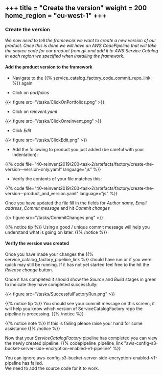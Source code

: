 +++
title = "Create the version"
weight = 200
home_region = "eu-west-1"
+++
---


### Create the version

_We now need to tell the framework we want to create a new version of our product.  Once this is done we will have an AWS
CodePipeline that will take the source code for our product from git and add it to AWS Service Catalog in each region we
specified when installing the framework._

#### Add the product version to the framework

- Navigate to the {{% service_catalog_factory_code_commit_repo_link %}} again

- Click on *portfolios*

{{< figure src="/tasks/ClickOnPortfolios.png" >}}

- Click on *reinvent.yaml*

{{< figure src="/tasks/ClickOnreinvent.png" >}}

- Click *Edit*

{{< figure src="/tasks/ClickEdit.png" >}}

- Add the following to product you just added (be careful with your indentation):

 {{% code file="40-reinvent2019/200-task-2/artefacts/factory/create-the-version--version-only.yaml" language="js" %}}
 
- Verify the contents of your file matches this:

 {{% code file="40-reinvent2019/200-task-2/artefacts/factory/create-the-version--product_and_version.yaml" language="js" %}}

Once you have updated the file fill in the fields for *Author name*, *Email address*, *Commit message* and hit *Commit changes*

{{< figure src="/tasks/CommitChanges.png" >}}

{{% notice tip %}}
Using a good / unique commit message will help you understand what is going on later.
{{% /notice %}}

#### Verify the version was created

Once you have made your changes the {{% service_catalog_factory_pipeline_link %}} should have run or if you were quick 
may still be running.  If it has not yet started feel free to the hit the *Release change* button.

Once it has completed it should show the *Source* and *Build* stages in green to indicate they have completed 
successfully:

{{< figure src="/tasks/SuccessfulFactoryRun.png" >}}

{{% notice tip %}}
You should see your commit message on this screen, it will help you know which version of ServiceCatalogFactory repo
the pipeline is processing.
{{% /notice %}}

{{% notice note %}}
If this is failing please raise your hand for some assistance
{{% /notice %}}


Now that your *ServiceCatalogFactory* pipeline has completed you can view the newly created pipeline: 
{{% codepipeline_pipeline_link "aws-config-s3-bucket-server-side-encryption-enabled-v1-pipeline" %}}

You can ignore aws-config-s3-bucket-server-side-encryption-enabled-v1-pipeline has failed.  
We need to add the source code for it to work.

